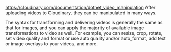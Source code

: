 ﻿https://cloudinary.com/documentation/dotnet_video_manipulation
After uploading videos to Cloudinary, they can be manipulated in many ways.

The syntax for transforming and delivering videos is generally the same 
as that for images, and you can apply the majority of available image 
transformations to video as well. For example, you can resize, crop, 
rotate, set video quality and format or use auto quality and/or auto_format, 
add text or image overlays to your videos, and more.

